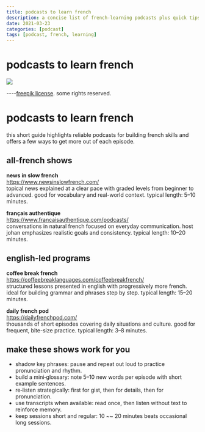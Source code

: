 ```yaml
---
title: podcasts to learn french
description: a concise list of french-learning podcasts plus quick tips on how to use them well
date: 2021-03-23
categories: [podcast]
tags: [podcast, french, learning]
---
```


# podcasts to learn french

![](https://i.imgur.com/vmqyx53.jpg)

----[freepik license](https://br.freepik.com/vetores-gratis/pequenos-homens-e-mulheres-ouvindo-radio-ou-transmitindo-ilustracao-plana-ilustracao-de-desenho-animado_12699866.htm#page=1&query=podcast&position=37). some rights reserved.

# podcasts to learn french

this short guide highlights reliable podcasts for building french skills and offers a few ways to get more out of each episode.

## all‑french shows

**news in slow french**  
<https://www.newsinslowfrench.com/>  
topical news explained at a clear pace with graded levels from beginner to advanced. good for vocabulary and real-world context. typical length: 5–10 minutes.

**français authentique**  
<https://www.francaisauthentique.com/podcasts/>  
conversations in natural french focused on everyday communication. host johan emphasizes realistic goals and consistency. typical length: 10–20 minutes.

## english‑led programs

**coffee break french**  
<https://coffeebreaklanguages.com/coffeebreakfrench/>  
structured lessons presented in english with progressively more french. ideal for building grammar and phrases step by step. typical length: 15–20 minutes.

**daily french pod**  
<https://dailyfrenchpod.com/>  
thousands of short episodes covering daily situations and culture. good for frequent, bite-size practice. typical length: 3–8 minutes.

## make these shows work for you

- shadow key phrases: pause and repeat out loud to practice pronunciation and rhythm.  
- build a mini‑glossary: note 5–10 new words per episode with short example sentences.  
- re‑listen strategically: first for gist, then for details, then for pronunciation.  
- use transcripts when available: read once, then listen without text to reinforce memory.  
- keep sessions short and regular: 10 ~~ 20 minutes beats occasional long sessions.
